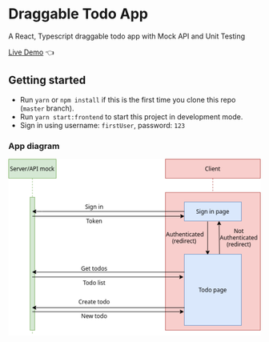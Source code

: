 # Draggable Todo App

A React, Typescript draggable todo app with Mock API and Unit Testing

[Live Demo](https://todo-app.quang.work) :point_left:

## Getting started
- Run ```yarn``` or ```npm install``` if this is the first time you clone this repo (`master` branch).
- Run ```yarn start:frontend``` to start this project in development mode.
- Sign in using username: `firstUser`, password: `123`

### App diagram
![App diagram](diagram.png)

